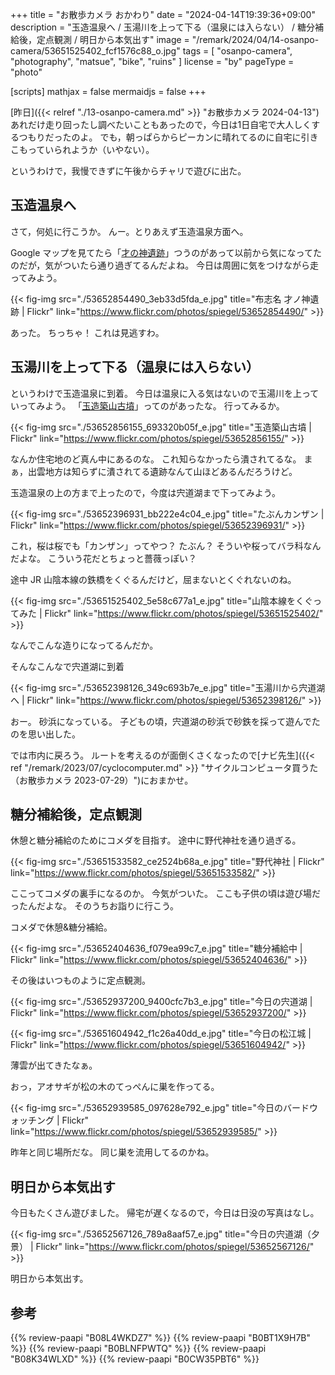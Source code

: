 +++
title = "お散歩カメラ おかわり"
date =  "2024-04-14T19:39:36+09:00"
description = "玉造温泉へ / 玉湯川を上って下る（温泉には入らない） / 糖分補給後，定点観測 / 明日から本気出す"
image = "/remark/2024/04/14-osanpo-camera/53651525402_fcf1576c88_o.jpg"
tags = [ "osanpo-camera", "photography", "matsue", "bike", "ruins" ]
license = "by"
pageType = "photo"

[scripts]
  mathjax = false
  mermaidjs = false
+++

[昨日]({{< relref "./13-osanpo-camera.md" >}} "お散歩カメラ 2024-04-13")あれだけ走り回ったし調べたいこともあったので，今日は1日自宅で大人しくするつもりだったのよ。
でも，朝っぱらからピーカンに晴れてるのに自宅に引きこもっていられようか（いやない）。

というわけで，我慢できずに午後からチャリで遊びに出た。

## 玉造温泉へ

さて，何処に行こうか。
んー。とりあえず玉造温泉方面へ。

Google マップを見てたら「[才の神遺跡]」つうのがあって以前から気になってたのだが，気がついたら通り過ぎてるんだよね。
今日は周囲に気をつけながら走ってみよう。

{{< fig-img src="./53652854490_3eb33d5fda_e.jpg" title="布志名 才ノ神遺跡 | Flickr" link="https://www.flickr.com/photos/spiegel/53652854490/" >}}

あった。
ちっちゃ！ これは見逃すわ。

## 玉湯川を上って下る（温泉には入らない）

というわけで玉造温泉に到着。
今日は温泉に入る気はないので玉湯川を上っていってみよう。
「[玉造築山古墳]」ってのがあったな。
行ってみるか。

{{< fig-img src="./53652856155_693320b05f_e.jpg" title="玉造築山古墳 | Flickr" link="https://www.flickr.com/photos/spiegel/53652856155/" >}}

なんか住宅地のど真ん中にあるのな。
これ知らなかったら潰されてるな。
まぁ，出雲地方は知らずに潰されてる遺跡なんて山ほどあるんだろうけど。

玉造温泉の上の方まで上ったので，今度は宍道湖まで下ってみよう。

{{< fig-img src="./53652396931_bb222e4c04_e.jpg" title="たぶんカンザン | Flickr" link="https://www.flickr.com/photos/spiegel/53652396931/" >}}

これ，桜は桜でも「カンザン」ってやつ？ たぶん？ そういや桜ってバラ科なんだよな。
こういう花だとちょっと薔薇っぽい？

途中 JR 山陰本線の鉄橋をくぐるんだけど，屈まないとくぐれないのね。

{{< fig-img src="./53651525402_5e58c677a1_e.jpg" title="山陰本線をくぐってみた | Flickr" link="https://www.flickr.com/photos/spiegel/53651525402/" >}}

なんでこんな造りになってるんだか。

そんなこんなで宍道湖に到着

{{< fig-img src="./53652398126_349c693b7e_e.jpg" title="玉湯川から宍道湖へ | Flickr" link="https://www.flickr.com/photos/spiegel/53652398126/" >}}

おー。
砂浜になっている。
子どもの頃，宍道湖の砂浜で砂鉄を採って遊んでたのを思い出した。

では市内に戻ろう。
ルートを考えるのが面倒くさくなったので[ナビ先生]({{< ref "/remark/2023/07/cyclocomputer.md" >}} "サイクルコンピュータ買うた（お散歩カメラ 2023-07-29）")におまかせ。

## 糖分補給後，定点観測

休憩と糖分補給のためにコメダを目指す。
途中に野代神社を通り過ぎる。

{{< fig-img src="./53651533582_ce2524b68a_e.jpg" title="野代神社 | Flickr" link="https://www.flickr.com/photos/spiegel/53651533582/" >}}

ここってコメダの裏手になるのか。
今気がついた。
ここも子供の頃は遊び場だったんだよな。
そのうちお詣りに行こう。

コメダで休憩&糖分補給。

{{< fig-img src="./53652404636_f079ea99c7_e.jpg" title="糖分補給中 | Flickr" link="https://www.flickr.com/photos/spiegel/53652404636/" >}}

その後はいつものように定点観測。

{{< fig-img src="./53652937200_9400cfc7b3_e.jpg" title="今日の宍道湖 | Flickr" link="https://www.flickr.com/photos/spiegel/53652937200/" >}}

{{< fig-img src="./53651604942_f1c26a40dd_e.jpg" title="今日の松江城 | Flickr" link="https://www.flickr.com/photos/spiegel/53651604942/" >}}

薄雲が出てきたなぁ。

おっ，アオサギが松の木のてっぺんに巣を作ってる。

{{< fig-img src="./53652939585_097628e792_e.jpg" title="今日のバードウォッチング | Flickr" link="https://www.flickr.com/photos/spiegel/53652939585/" >}}

昨年と同じ場所だな。
同じ巣を流用してるのかね。

## 明日から本気出す

今日もたくさん遊びました。
帰宅が遅くなるので，今日は日没の写真はなし。

{{< fig-img src="./53652567126_789a8aaf57_e.jpg" title="今日の宍道湖（夕景） | Flickr" link="https://www.flickr.com/photos/spiegel/53652567126/" >}}

明日から本気出す。

[才の神遺跡]: https://maps.app.goo.gl/qaimgbriVHo9xVZ97
[玉造築山古墳]: https://maps.app.goo.gl/yQTe1nLhS3RUF1uE6
[野代神社]: https://maps.app.goo.gl/EcqMQYv7ZwkvMULf7

## 参考

{{% review-paapi "B08L4WKDZ7" %}} <!-- PowerShot ZOOM -->
{{% review-paapi "B0BT1X9H7B" %}} <!-- 日焼け止め -->
{{% review-paapi "B0BLNFPWTQ" %}} <!-- trimm ROLLIN サイクルコンピュータ -->
{{% review-paapi "B08K34WLXD" %}} <!-- ステムバッグ（stem bag） -->
{{% review-paapi "B0CW35PBT6" %}} <!-- ネコカブリーナ -->
